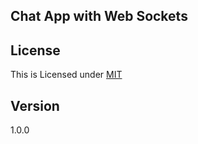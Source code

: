 ## Chat App with Web Sockets

## License
This is Licensed under [MIT](License.txt)

## Version
1.0.0